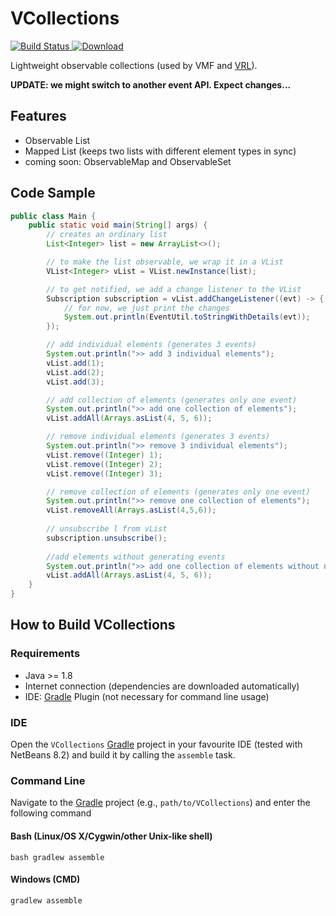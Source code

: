 # VCollections
[![Build Status](https://travis-ci.org/miho/VCollections.svg?branch=master)](https://travis-ci.org/miho/VCollections)[ ![Download](https://api.bintray.com/packages/miho/VCollections/VCollections/images/download.svg) ](https://bintray.com/miho/VCollections/VCollections/_latestVersion)

Lightweight observable collections (used by VMF and [VRL](http://vrl-studio.mihosoft.eu)).

**UPDATE: we might switch to another event API. Expect changes...**

## Features
- Observable List
- Mapped List (keeps two lists with different element types in sync)
- coming soon: ObservableMap and ObservableSet

## Code Sample

```java
public class Main {
    public static void main(String[] args) {
        // creates an ordinary list
        List<Integer> list = new ArrayList<>();

        // to make the list observable, we wrap it in a VList
        VList<Integer> vList = VList.newInstance(list);

        // to get notified, we add a change listener to the VList
        Subscription subscription = vList.addChangeListener((evt) -> {
            // for now, we just print the changes
            System.out.println(EventUtil.toStringWithDetails(evt));
        });

        // add individual elements (generates 3 events)
        System.out.println(">> add 3 individual elements");
        vList.add(1);
        vList.add(2);
        vList.add(3);

        // add collection of elements (generates only one event)
        System.out.println(">> add one collection of elements");
        vList.addAll(Arrays.asList(4, 5, 6));

        // remove individual elements (generates 3 events)
        System.out.println(">> remove 3 individual elements");
        vList.remove((Integer) 1);
        vList.remove((Integer) 2);
        vList.remove((Integer) 3);

        // remove collection of elements (generates only one event)
        System.out.println(">> remove one collection of elements");
        vList.removeAll(Arrays.asList(4,5,6));
        
        // unsubscribe l from vList
        subscription.unsubscribe();
        
        //add elements without generating events
        System.out.println(">> add one collection of elements without notification");
        vList.addAll(Arrays.asList(4, 5, 6));
    }
}
```

## How to Build VCollections

### Requirements

- Java >= 1.8
- Internet connection (dependencies are downloaded automatically)
- IDE: [Gradle](http://www.gradle.org/) Plugin (not necessary for command line usage)

### IDE

Open the `VCollections` [Gradle](http://www.gradle.org/) project in your favourite IDE (tested with NetBeans 8.2) and build it
by calling the `assemble` task.

### Command Line

Navigate to the [Gradle](http://www.gradle.org/) project (e.g., `path/to/VCollections`) and enter the following command

#### Bash (Linux/OS X/Cygwin/other Unix-like shell)

    bash gradlew assemble
    
#### Windows (CMD)

    gradlew assemble
